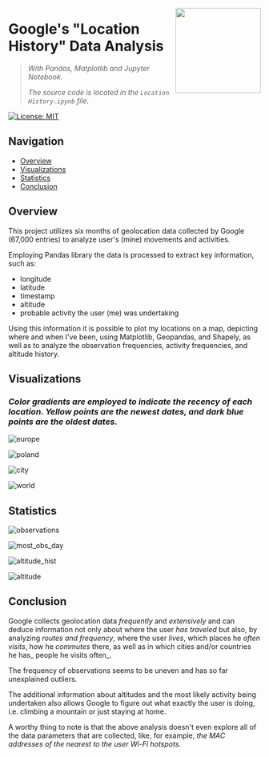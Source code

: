 <img src="https://github.com/a-vishniavetski/google-location-history/assets/132013288/ddd1dd25-f45c-4966-bc30-c2826f2070cc" align="right" height="170"></img>

# Google's "Location History" Data Analysis
> _With Pandas, Matplotlib and Jupyter Notebook._
> 
> _The source code is located in the `Location History.ipynb` file._

[![License: MIT](https://img.shields.io/badge/License-MIT-yellow.svg)](https://opensource.org/licenses/MIT)

## Navigation

- [Overview](#overview)
- [Visualizations](#Visualizations)
- [Statistics](#Statistics)
- [Conclusion](#Conclusion)

## Overview

This project utilizes six months of geolocation data collected by Google (67,000 entries) to analyze user's (mine) movements and activities. 

Employing Pandas library the data is processed to extract key information, such as:
* longitude
* latitude
* timestamp
* altitude
* probable activity the user (me) was undertaking

Using this information it is possible to plot my locations on a map, depicting where and when I've been, using Matplotlib, Geopandas, and Shapely, as well as to analyze the observation frequencies, activity frequencies, and altitude history.

## Visualizations
### _Color gradients are employed to indicate the recency of each location. Yellow points are the newest dates, and dark blue points are the oldest dates._

![europe][europe]

![poland][poland]

![city][city]

![world][world]

## Statistics

![observations][observations]

![most_obs_day][most_obs_day]

![altitude_hist][altitude_hist]

![altitude][altitude]

## Conclusion

Google collects geolocation data _frequently_ and _extensively_ and can deduce information not only about where the user _has traveled_ but also, by analyzing _routes and frequency_, where the user _lives_, which places he _often visits_, how he _commutes_ there, as well as in which cities and/or countries he has_ people he visits often_.

The frequency of observations seems to be uneven and has so far unexplained outliers.

The additional information about altitudes and the most likely activity being undertaken also allows Google to figure out what exactly the user is doing, i.e. climbing a mountain or just staying at home.

A worthy thing to note is that the above analysis doesn't even explore all of the data parameters that are collected, like, for example, _the MAC addresses of the nearest to the user Wi-Fi hotspots_.

[europe]: https://github.com/a-vishniavetski/google-location-history/blob/main/output/europe.png "Europe"
[poland]: https://github.com/a-vishniavetski/google-location-history/blob/main/output/poland.png "Poland"
[city]: https://github.com/a-vishniavetski/google-location-history/assets/132013288/b6b931b8-48c4-44e6-8d04-51d87e6bf73c "City"
[world]: https://github.com/a-vishniavetski/google-location-history/blob/main/output/world.png
[observations]: https://github.com/a-vishniavetski/google-location-history/blob/main/output/observations.png "Observations"
[most_obs_day]: https://github.com/a-vishniavetski/google-location-history/blob/main/output/most_obs_day.png "Most observed day"
[altitude_hist]: https://github.com/a-vishniavetski/google-location-history/blob/main/output/altitude_hist.png "Altitude histogram"
[altitude]: https://github.com/a-vishniavetski/google-location-history/blob/main/output/altitude.png "Altitude"
